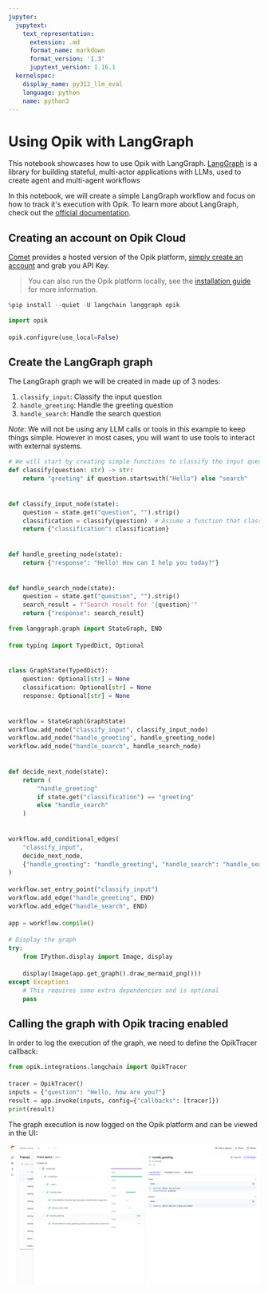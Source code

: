```yaml
---
jupyter:
  jupytext:
    text_representation:
      extension: .md
      format_name: markdown
      format_version: '1.3'
      jupytext_version: 1.16.1
  kernelspec:
    display_name: py312_llm_eval
    language: python
    name: python3
---
```


# Using Opik with LangGraph

This notebook showcases how to use Opik with LangGraph. [LangGraph](https://langchain-ai.github.io/langgraph/) is a library for building stateful, multi-actor applications with LLMs, used to create agent and multi-agent workflows

In this notebook, we will create a simple LangGraph workflow and focus on how to track it's execution with Opik. To learn more about LangGraph, check out the [official documentation](https://langchain-ai.github.io/langgraph/).

## Creating an account on Opik Cloud

[Comet](https://www.comet.com/site?from=llm&utm_source=opik&utm_medium=colab&utm_content=langgraph&utm_campaign=opik) provides a hosted version of the Opik platform, [simply create an account](https://www.comet.com/signup?from=llm&=opik&utm_medium=colab&utm_content=langgraph&utm_campaign=opik) and grab you API Key.

> You can also run the Opik platform locally, see the [installation guide](https://www.comet.com/docs/opik/self-host/overview/?from=llm&utm_source=opik&utm_medium=colab&utm_content=langgraph&utm_campaign=opik) for more information.

```python
%pip install --quiet -U langchain langgraph opik
```

```python
import opik

opik.configure(use_local=False)
```

## Create the LangGraph graph

The LangGraph graph we will be created in made up of 3 nodes:

1. `classify_input`: Classify the input question
2. `handle_greeting`: Handle the greeting question
3. `handle_search`: Handle the search question

*Note*: We will not be using any LLM calls or tools in this example to keep things simple. However in most cases, you will want to use tools to interact with external systems.

```python
# We will start by creating simple functions to classify the input question and handle the greeting and search questions.
def classify(question: str) -> str:
    return "greeting" if question.startswith("Hello") else "search"


def classify_input_node(state):
    question = state.get("question", "").strip()
    classification = classify(question)  # Assume a function that classifies the input
    return {"classification": classification}


def handle_greeting_node(state):
    return {"response": "Hello! How can I help you today?"}


def handle_search_node(state):
    question = state.get("question", "").strip()
    search_result = f"Search result for '{question}'"
    return {"response": search_result}
```

```python
from langgraph.graph import StateGraph, END

from typing import TypedDict, Optional


class GraphState(TypedDict):
    question: Optional[str] = None
    classification: Optional[str] = None
    response: Optional[str] = None


workflow = StateGraph(GraphState)
workflow.add_node("classify_input", classify_input_node)
workflow.add_node("handle_greeting", handle_greeting_node)
workflow.add_node("handle_search", handle_search_node)


def decide_next_node(state):
    return (
        "handle_greeting"
        if state.get("classification") == "greeting"
        else "handle_search"
    )


workflow.add_conditional_edges(
    "classify_input",
    decide_next_node,
    {"handle_greeting": "handle_greeting", "handle_search": "handle_search"},
)

workflow.set_entry_point("classify_input")
workflow.add_edge("handle_greeting", END)
workflow.add_edge("handle_search", END)

app = workflow.compile()

# Display the graph
try:
    from IPython.display import Image, display

    display(Image(app.get_graph().draw_mermaid_png()))
except Exception:
    # This requires some extra dependencies and is optional
    pass
```

## Calling the graph with Opik tracing enabled

In order to log the execution of the graph, we need to define the OpikTracer callback:

```python
from opik.integrations.langchain import OpikTracer

tracer = OpikTracer()
inputs = {"question": "Hello, how are you?"}
result = app.invoke(inputs, config={"callbacks": [tracer]})
print(result)
```

The graph execution is now logged on the Opik platform and can be viewed in the UI:

![LangGraph screenshot](https://raw.githubusercontent.com/comet-ml/opik/main/apps/opik-documentation/documentation/static/img/cookbook/langgraph_cookbook.png)
